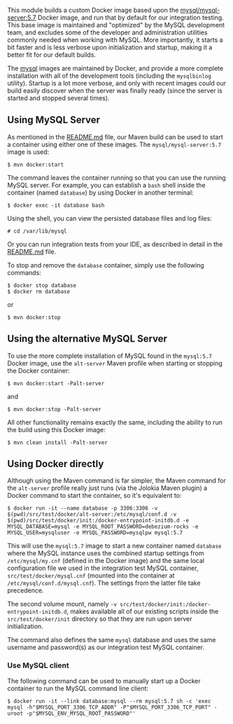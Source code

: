 This module builds a custom Docker image based upon the [mysql/mysql-server:5.7](https://hub.docker.com/r/mysql/mysql-server/) Docker image, and run that by default for our integration testing. This base image is maintained and "optimized" by the MySQL development team, and excludes some of the developer and administration utilities commonly needed when working with MySQL. More importantly, it starts a bit faster and is less verbose upon initialization and startup, making it a better fit for our default builds.

The [mysql](https://hub.docker.com/r/_/mysql/) images are maintained by Docker, and provide a more complete installation with all of the development tools (including the `mysqlbinlog` utility). Startup is a lot more verbose, and only with recent images could our build easily discover when the server was finally ready (since the server is started and stopped several times).

## Using MySQL Server

As mentioned in the [README.md]() file, our Maven build can be used to start a container using either one of these images. The `mysql/mysql-server:5.7` image is used:

    $ mvn docker:start

The command leaves the container running so that you can use the running MySQL server. For example, you can establish a `bash` shell inside the container (named `database`) by using Docker in another terminal:

    $ docker exec -it database bash

Using the shell, you can view the persisted database files and log files:

    # cd /var/lib/mysql

Or you can run integration tests from your IDE, as described in detail in the [README.md]() file.

To stop and remove the `database` container, simply use the following commands:

    $ docker stop database
    $ docker rm database

or

    $ mvn docker:stop

## Using the alternative MySQL Server

To use the more complete installation of MySQL found in the `mysql:5.7` Docker image, use the `alt-server` Maven profile when starting or stopping the Docker container:

    $ mvn docker:start -Palt-server

and

    $ mvn docker:stop -Palt-server

All other functionality remains exactly the same, including the ability to run the build using this Docker image:

    $ mvn clean install -Palt-server


## Using Docker directly

Although using the Maven command is far simpler, the Maven command for the `alt-server` profile really just runs (via the Jolokia Maven plugin) a Docker command to start the container, so it's equivalent to:

    $ docker run -it --name database -p 3306:3306 -v $(pwd)/src/test/docker/alt-server:/etc/mysql/conf.d -v $(pwd)/src/test/docker/init:/docker-entrypoint-initdb.d -e MYSQL_DATABASE=mysql -e MYSQL_ROOT_PASSWORD=debezium-rocks -e MYSQL_USER=mysqluser -e MYSQL_PASSWORD=mysqlpw mysql:5.7

This will use the `mysql:5.7` image to start a new container named `database` where the MySQL instance uses the combined startup settings from `/etc/mysql/my.cnf` (defined in the Docker image) and the same local configuration file we used in the integration test MySQL container, `src/test/docker/mysql.cnf` (mounted into the container at `/etc/mysql/conf.d/mysql.cnf`). The settings from the latter file take precedence.

The second volume mount, namely `-v src/test/docker/init:/docker-entrypoint-initdb.d`, makes available all of our existing scripts inside the `src/test/docker/init` directory so that they are run upon server initialization.

The command also defines the same `mysql` database and uses the same username and password(s) as our integration test MySQL container.

### Use MySQL client

The following command can be used to manually start up a Docker container to run the MySQL command line client:

    $ docker run -it --link database:mysql --rm mysql:5.7 sh -c 'exec mysql -h"$MYSQL_PORT_3306_TCP_ADDR" -P"$MYSQL_PORT_3306_TCP_PORT" -uroot -p"$MYSQL_ENV_MYSQL_ROOT_PASSWORD"'
